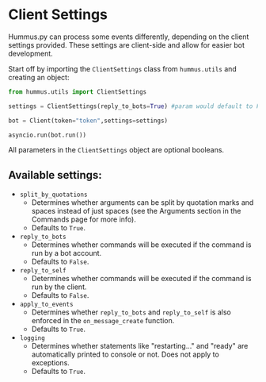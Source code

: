 # Client Settings

Hummus.py can process some events differently, depending on the client settings provided. These settings are client-side and allow for easier bot development.

Start off by importing the `ClientSettings` class from `hummus.utils` and creating an object:
```py
from hummus.utils import ClientSettings

settings = ClientSettings(reply_to_bots=True) #param would default to False otherwise

bot = Client(token="token",settings=settings)

asyncio.run(bot.run())
```

All parameters in the `ClientSettings` object are optional booleans.

## Available settings:

- `split_by_quotations`
	- Determines whether arguments can be split by quotation marks and spaces instead of just spaces (see the Arguments section in the Commands page for more info).
	- Defaults to `True`.
- `reply_to_bots`
	- Determines whether commands will be executed if the command is run by a bot account.
	- Defaults to `False`.
- `reply_to_self`
	- Determines whether commands will be executed if the command is run by the client.
	- Defaults to `False`.
- `apply_to_events`
	- Determines whether `reply_to_bots` and `reply_to_self` is also enforced in the `on_message_create` function.
	- Defaults to `True`.
- `logging`
	- Determines whether statements like "restarting..." and "ready" are automatically printed to console or not. Does not apply to exceptions.
	- Defaults to `True`.